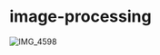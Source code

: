 # image-processing
![IMG_4598](https://user-images.githubusercontent.com/64636363/213681936-7fff30c0-e5be-469a-bb16-7c6bb1743c91.jpg)


